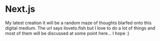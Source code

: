 # Next.js 

My latest creation it will be a random maze of thoughts blarfed onto this digital medium. The url says iloveto.fish but I love to do a lot of things and most of them will be discussed at some point here... I hope :)